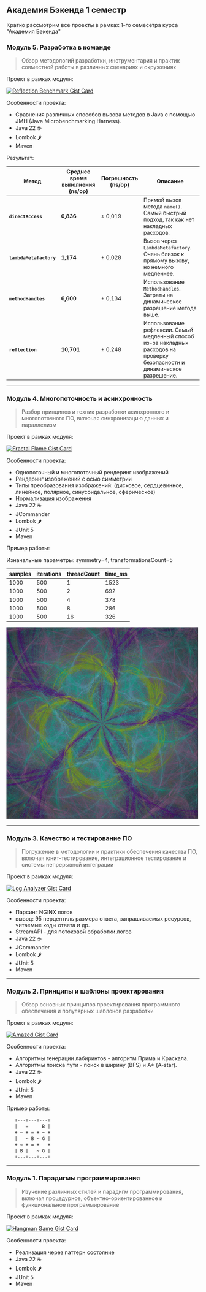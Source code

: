 ## Академия Бэкенда 1 семестр

Кратко рассмотрим все проекты в рамках 1-го семесетра курса "Академия Бэкенда"

### Модуль 5. Разработка в команде

> Обзор методологий разработки, инструментария и практик совместной работы в различных сценариях и окружениях

Проект в рамках модуля:

[![Reflection Benchmark Gist Card](https://github-readme-stats.vercel.app/api/pin/?username=srBob01&repo=term1-efficiency&show_owner=true)](https://github.com/srBob01/term1-efficiency)

Особенности проекта:
- Cравнения различных способов вызова методов в Java с помощью JMH (Java Microbenchmarking Harness).
- Java 22 ☕️ 
- Lombok 🌶️
- Maven

Результат:

| Метод                   | Среднее время выполнения (ns/op) | Погрешность (ns/op) | Описание                                                                                                                     |
|-------------------------|----------------------------------|---------------------|------------------------------------------------------------------------------------------------------------------------------|
| **`directAccess`**      | **0,836**                        | ± 0,019             | Прямой вызов метода `name()`. Самый быстрый подход, так как нет накладных расходов.                                          |
| **`lambdaMetafactory`** | **1,174**                        | ± 0,028             | Вызов через `LambdaMetafactory`. Очень близок к прямому вызову, но немного медленнее.                                        |
| **`methodHandles`**     | **6,600**                        | ± 0,134             | Использование `MethodHandles`. Затраты на динамическое разрешение метода выше.                                               |
| **`reflection`**        | **10,701**                       | ± 0,248             | Использование рефлексии. Самый медленный способ из-за накладных расходов на проверку безопасности и динамическое разрешение. |

---

### Модуль 4. Многопоточность и асинхронность

> Разбор принципов и техник разработки асинхронного и многопоточного ПО, включая синхронизацию данных и параллелизм

Проект в рамках модуля:

[![Fractal Flame Gist Card](https://github-readme-stats.vercel.app/api/pin/?username=srBob01&repo=term1-fractalFlame&show_owner=true)](https://github.com/srBob01/term1-fractalFlame)

Особенности проекта:
- Однопоточный и многопоточный рендеринг изображений
- Рендеринг изображений с осью симметрии
- Типы преобразования изображений: (дисковое, сердцевинное, линейное, полярное, синусоидальное, сферическое)
- Нормализация изображения
- Java 22 ☕️ 
- JCommander 
- Lombok 🌶️
- JUnit 5
- Maven

Пример работы:

Изначальные параметры: symmetry=4, transformationsCount=5

| samples | iterations | threadCount | time_ms |
|---------|------------|-------------|---------|
| 1000    | 500        | 1           | 1523    |
| 1000    | 500        | 2           | 692     |
| 1000    | 500        | 4           | 378     |
| 1000    | 500        | 8           | 286     |
| 1000    | 500        | 16          | 326     |

<img src="images/fractal.png" style="width: 500px; object-fit: cover;"/>

---

### Модуль 3. Качество и тестирование ПО

> Погружение в методологии и практики обеспечения качества ПО, включая юнит-тестирование, интеграционное тестирование и системы непрерывной интеграции

Проект в рамках модуля:

[![Log Analyzer Gist Card](https://github-readme-stats.vercel.app/api/pin/?username=srBob01&repo=term1-logAnalyzer&show_owner=true)](https://github.com/srBob01/term1-logAnalyzer)

Особенности проекта:
- Парсинг NGINX логов
- вывод: 95 перцентиль размера ответа, запрашиваемых ресурсов, читаемые коды ответа и др.
- StreamAPI - для потоковой обработки логов
- Java 22 ☕️ 
- JCommander 
- Lombok 🌶️
- JUnit 5
- Maven

---

### Модуль 2. Принципы и шаблоны проектирования

> Обзор основных принципов проектирования программного обеспечения и популярных шаблонов разработки

Проект в рамках модуля:

[![Amazed Gist Card](https://github-readme-stats.vercel.app/api/pin/?username=srBob01&repo=term1-labirnts&show_owner=true)](https://github.com/srBob01/term1-labirnts)

Особенности проекта:
- Алгоритмы генерации лабиринтов - алгоритм Прима и Краскала.
- Алгоритмы поиска пути - поиск в ширину (BFS) и А* (A-star).
- Java 22 ☕️ 
- Lombok 🌶️
- JUnit 5
- Maven

Пример работы:

 ```plaintext
    +---+---+---+
    |   =     B |
    + ~ + = + ~ +
    |   ~ B ~ G |
    + ~ + = +   +
    | B |   ~ G |
    +---+---+---+
   ```

---

### Модуль 1. Парадигмы программирования

> Изучение различных стилей и парадигм программирования, включая процедурное, объектно-ориентированное и функциональное программирование

Проект в рамках модуля:

[![Hangman Game Gist Card](https://github-readme-stats.vercel.app/api/pin/?username=srBob01&repo=term1-gallows&show_owner=true)](https://github.com/srBob01/term1-gallows)

Особенности проекта:
- Реализация через паттерн [состояние](https://refactoring.guru/ru/design-patterns/state)
- Java 22 ☕️ 
- Lombok 🌶️
- JUnit 5
- Maven
